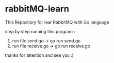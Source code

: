 # rabbitMQ-learn
This Repository for lear RabbitMQ with Go language

step by step running this program :
  1. run file send.go -> go run send.go
  2. run file receive.go -> go run receive.go
  
thanks for attention and see you :)
